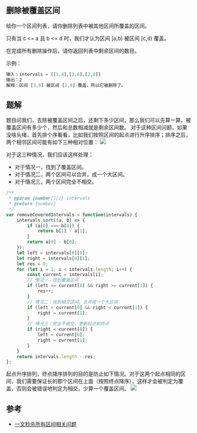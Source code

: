 ## 删除被覆盖区间

给你一个区间列表，请你删除列表中被其他区间所覆盖的区间。

只有当 c <= a 且 b <= d 时，我们才认为区间 [a,b) 被区间 [c,d) 覆盖。

在完成所有删除操作后，请你返回列表中剩余区间的数目。

示例：

```js
输入：intervals = [[1,4],[3,6],[2,8]]
输出：2
解释：区间 [3,6] 被区间 [2,8] 覆盖，所以它被删除了。
```

## 题解

题目问我们，去除被覆盖区间之后，还剩下多少区间，那么我们可以先算一算，被覆盖区间有多少个，然后和总数相减就是剩余区间数。
对于这种区间问题，如果没啥头绪，首先排个序看看，比如我们按照区间的起点进行升序排序；排序之后，两个相邻区间可能有如下三种相对位置：
![](https://mmbiz.qpic.cn/sz_mmbiz_jpg/gibkIz0MVqdHvEm6Hfybxj5tHaDLbHmMwZvyib1gGbacibosib4gCpv1P6VbvBHL4sOxAcJjPiaaPbM2GbzxZYO3A1Q/640?wx_fmt=jpeg&wxfrom=5&wx_lazy=1&wx_co=1)

对于这三种情况，我们应该这样处理：

-   对于情况一，找到了覆盖区间。
-   对于情况二，两个区间可以合并，成一个大区间。
-   对于情况三，两个区间完全不相交。

```js
/**
 * @param {number[][]} intervals
 * @return {number}
 */
var removeCoveredIntervals = function(intervals) {
    intervals.sort((a, b) => {
        if (a[0] === b[0]) {
            return b[1] - a[1];
        }
        return a[0] - b[0];
    });
    let left = intervals[0][0];
    let right = intervals[0][1];
    let res = 0;
    for (let i = 1; i < intervals.length; i++) {
        const current = intervals[i];
        // 情况一：找到覆盖区间
        if (left <= current[0] && right >= current[1]) {
            res++;
        }
        // 情况二：找到相交区间，合并成一个大区间
        if (left < current[0] && right < current[1]) {
            right = current[1];
        }
        // 情况三：完全不相交，更新起点和终点
        if (right < current[0]) {
            left = current[0];
            right = current[1];
        }
    }
    return intervals.length - res;
};
```

起点升序排列，终点降序排列的目的是防止如下情况。对于这两个起点相同的区间，我们需要保证长的那个区间在上面（按照终点降序），这样才会被判定为覆盖，否则会被错误地判定为相交，少算一个覆盖区间。
![](https://mmbiz.qpic.cn/sz_mmbiz_jpg/gibkIz0MVqdHvEm6Hfybxj5tHaDLbHmMwNQAb9KdpBxJw0mAmLfWLRZNnw84kv11kcaGJEOE2ypn1dqXglI14ZA/640?wx_fmt=jpeg&wxfrom=5&wx_lazy=1&wx_co=1)

## 参考

-   [一文秒杀所有区间相关问题](https://mp.weixin.qq.com/s/Eb6ewVajH56cUlY9LetRJw)
